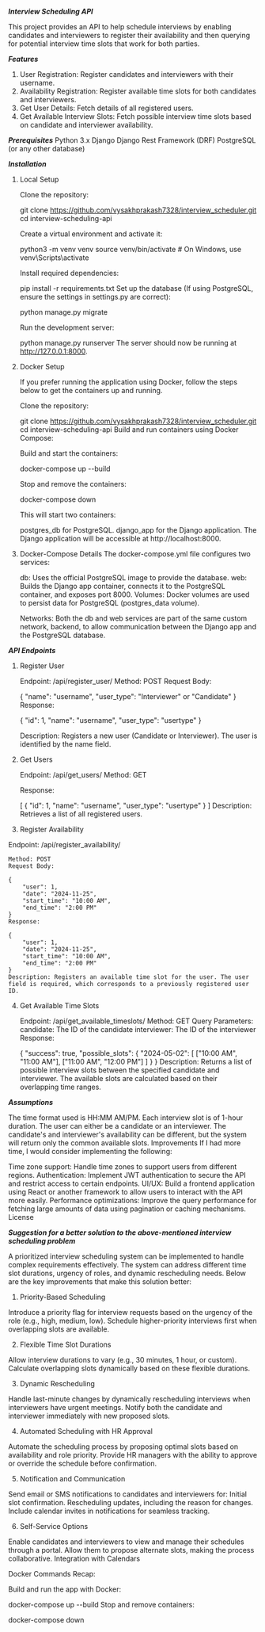 
***Interview Scheduling API***

This project provides an API to help schedule interviews by enabling candidates and interviewers to register their availability and then querying for potential interview time slots that work for both parties.

***Features***
  1. User Registration: Register candidates and interviewers with their username.
  2. Availability Registration: Register available time slots for both candidates and interviewers.
  3. Get User Details: Fetch details of all registered users.
  4. Get Available Interview Slots: Fetch possible interview time slots based on candidate and interviewer availability.


***Prerequisites***
    Python 3.x
    Django
    Django Rest Framework (DRF)
    PostgreSQL (or any other database)


***Installation***

1. Local Setup

    Clone the repository:


    git clone https://github.com/vysakhprakash7328/interview_scheduler.git
    cd interview-scheduling-api
    
    Create a virtual environment and activate it:


    python3 -m venv venv
    source venv/bin/activate  # On Windows, use venv\Scripts\activate


    Install required dependencies:

    pip install -r requirements.txt
    Set up the database (If using PostgreSQL, ensure the settings in settings.py are correct):


    python manage.py migrate

    Run the development server:


    python manage.py runserver
    The server should now be running at http://127.0.0.1:8000.

2. Docker Setup

    If you prefer running the application using Docker, follow the steps below to get the containers up and running.

    Clone the repository:


    git clone https://github.com/vysakhprakash7328/interview_scheduler.git
    cd interview-scheduling-api
    Build and run containers using Docker Compose:

    Build and start the containers:


    docker-compose up --build
    
    Stop and remove the containers:


    docker-compose down

    This will start two containers:

    postgres_db for PostgreSQL.
    django_app for the Django application.
    The Django application will be accessible at http://localhost:8000.

3. Docker-Compose Details
    The docker-compose.yml file configures two services:

    db: Uses the official PostgreSQL image to provide the database.
    web: Builds the Django app container, connects it to the PostgreSQL container, and exposes port 8000.
    Volumes: Docker volumes are used to persist data for PostgreSQL (postgres_data volume).

    Networks: Both the db and web services are part of the same custom network, backend, to allow communication between the Django app and the PostgreSQL database.

***API Endpoints***

1. Register User

    Endpoint: /api/register_user/
    Method: POST
    Request Body:
    
    {
        "name": "username",
        "user_type": "Interviewer" or "Candidate"
    }
    Response:
    
    {
        "id": 1,
        "name": "username",
        "user_type": "usertype"
    }

    Description: Registers a new user (Candidate or Interviewer). The user is identified by the name field.

3. Get Users

    Endpoint: /api/get_users/
    Method: GET

    Response:
    
    [
        {
            "id": 1,
            "name": "username",
            "user_type": "usertype"
        }
    ]
    Description: Retrieves a list of all registered users.

4. Register Availability

Endpoint: /api/register_availability/

    Method: POST
    Request Body:
    
    {
        "user": 1,
        "date": "2024-11-25",
        "start_time": "10:00 AM",
        "end_time": "2:00 PM"
    }
    Response:
   
    {
        "user": 1,
        "date": "2024-11-25",
        "start_time": "10:00 AM",
        "end_time": "2:00 PM"
    }
    Description: Registers an available time slot for the user. The user field is required, which corresponds to a previously registered user ID.

4. Get Available Time Slots

    Endpoint: /api/get_available_timeslots/
    Method: GET
    Query Parameters:
    candidate: The ID of the candidate
    interviewer: The ID of the interviewer
    Response:
    
    {
        "success": true,
        "possible_slots": {
            "2024-05-02": [
                ["10:00 AM", "11:00 AM"],
                ["11:00 AM", "12:00 PM"]
            ]
        }
    }
    Description: Returns a list of possible interview slots between the specified candidate and interviewer. The available slots are calculated based on their overlapping time ranges.

***Assumptions***

The time format used is HH:MM AM/PM.
Each interview slot is of 1-hour duration.
The user can either be a candidate or an interviewer.
The candidate's and interviewer's availability can be different, but the system will return only the common available slots.
Improvements
If I had more time, I would consider implementing the following:

Time zone support: Handle time zones to support users from different regions.
Authentication: Implement JWT authentication to secure the API and restrict access to certain endpoints.
UI/UX: Build a frontend application using React or another framework to allow users to interact with the API more easily.
Performance optimizations: Improve the query performance for fetching large amounts of data using pagination or caching mechanisms.
License

***Suggestion for a better solution to the above-mentioned interview scheduling problem***

A prioritized interview scheduling system can be implemented to handle complex requirements effectively. The system can address different time slot durations, urgency of roles, and dynamic rescheduling needs. Below are the key improvements that make this solution better:

1. Priority-Based Scheduling

  Introduce a priority flag for interview requests based on the urgency of the role (e.g., high, medium, low).
  Schedule higher-priority interviews first when overlapping slots are available.
  
2. Flexible Time Slot Durations

  Allow interview durations to vary (e.g., 30 minutes, 1 hour, or custom).
  Calculate overlapping slots dynamically based on these flexible durations.
  
3. Dynamic Rescheduling

  Handle last-minute changes by dynamically rescheduling interviews when interviewers have urgent meetings.
  Notify both the candidate and interviewer immediately with new proposed slots.
  
4. Automated Scheduling with HR Approval

  Automate the scheduling process by proposing optimal slots based on availability and role priority.
  Provide HR managers with the ability to approve or override the schedule before confirmation.

5. Notification and Communication

  Send email or SMS notifications to candidates and interviewers for:
  Initial slot confirmation.
  Rescheduling updates, including the reason for changes.
  Include calendar invites in notifications for seamless tracking.
  
6. Self-Service Options

  Enable candidates and interviewers to view and manage their schedules through a portal.
  Allow them to propose alternate slots, making the process collaborative.
  Integration with Calendars


Docker Commands Recap:

Build and run the app with Docker:

docker-compose up --build
Stop and remove containers:

docker-compose down

